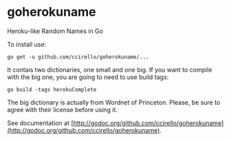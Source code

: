 # goherokuname
Heroku-like Random Names in Go

To install use:

`go get -u github.com/ccirello/goherokuname/...`

It contais two dictionaries, one small and one big. If you want to compile with the big one, you are going to need to use build tags:

`go build -tags herokuComplete`

The big dictionary is actually from Wordnet of Princeton. Please, be sure to agree with their license before using it.

See documentation at [http://godoc.org/github.com/ccirello/goherokuname](http://godoc.org/github.com/ccirello/goherokuname).